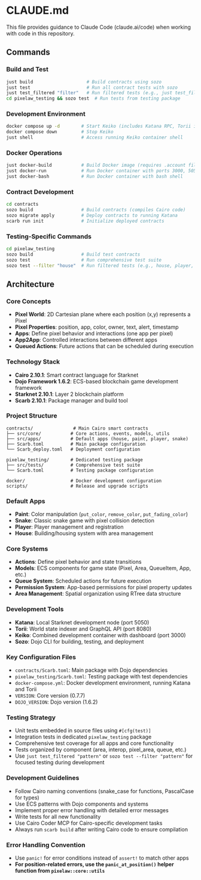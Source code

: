 # CLAUDE.md

This file provides guidance to Claude Code (claude.ai/code) when working with code in this repository.

## Commands

### Build and Test
```bash
just build                    # Build contracts using sozo
just test                     # Run all contract tests with sozo
just test_filtered "filter"   # Run filtered tests (e.g., just test_filtered "house")
cd pixelaw_testing && sozo test  # Run tests from testing package
```

### Development Environment
```bash
docker compose up -d        # Start Keiko (includes Katana RPC, Torii indexer, dashboard)
docker compose down         # Stop Keiko
just shell                  # Access running Keiko container shell
```

### Docker Operations
```bash
just docker-build           # Build Docker image (requires .account file)
just docker-run             # Run Docker container with ports 3000, 5050, 8080
just docker-bash            # Run Docker container with bash shell
```

### Contract Development
```bash
cd contracts
sozo build                  # Build contracts (compiles Cairo code)
sozo migrate apply          # Deploy contracts to running Katana
scarb run init              # Initialize deployed contracts
```

### Testing-Specific Commands
```bash
cd pixelaw_testing
sozo build                  # Build test contracts
sozo test                   # Run comprehensive test suite
sozo test --filter "house"  # Run filtered tests (e.g., house, player, area)
```

## Architecture

### Core Concepts
- **Pixel World**: 2D Cartesian plane where each position (x,y) represents a Pixel
- **Pixel Properties**: position, app, color, owner, text, alert, timestamp  
- **Apps**: Define pixel behavior and interactions (one app per pixel)
- **App2App**: Controlled interactions between different apps
- **Queued Actions**: Future actions that can be scheduled during execution

### Technology Stack
- **Cairo 2.10.1**: Smart contract language for Starknet
- **Dojo Framework 1.6.2**: ECS-based blockchain game development framework
- **Starknet 2.10.1**: Layer 2 blockchain platform
- **Scarb 2.10.1**: Package manager and build tool

### Project Structure
```
contracts/               # Main Cairo smart contracts
├── src/core/           # Core actions, events, models, utils
├── src/apps/           # Default apps (house, paint, player, snake)
├── Scarb.toml          # Main package configuration
└── Scarb_deploy.toml   # Deployment configuration

pixelaw_testing/        # Dedicated testing package
├── src/tests/          # Comprehensive test suite
└── Scarb.toml          # Testing package configuration

docker/                 # Docker development configuration
scripts/                # Release and upgrade scripts
```

### Default Apps
- **Paint**: Color manipulation (`put_color`, `remove_color`, `put_fading_color`)
- **Snake**: Classic snake game with pixel collision detection
- **Player**: Player management and registration
- **House**: Building/housing system with area management

### Core Systems
- **Actions**: Define pixel behavior and state transitions
- **Models**: ECS components for game state (Pixel, Area, QueueItem, App, etc.)
- **Queue System**: Scheduled actions for future execution
- **Permission System**: App-based permissions for pixel property updates
- **Area Management**: Spatial organization using RTree data structure

### Development Tools
- **Katana**: Local Starknet development node (port 5050)
- **Torii**: World state indexer and GraphQL API (port 8080)
- **Keiko**: Combined development container with dashboard (port 3000)
- **Sozo**: Dojo CLI for building, testing, and deployment

### Key Configuration Files
- `contracts/Scarb.toml`: Main package with Dojo dependencies
- `pixelaw_testing/Scarb.toml`: Testing package with test dependencies
- `docker-compose.yml`: Docker development environment, running Katana and Torii
- `VERSION`: Core version (0.7.7)
- `DOJO_VERSION`: Dojo version (1.6.2)

### Testing Strategy
- Unit tests embedded in source files using `#[cfg(test)]`
- Integration tests in dedicated `pixelaw_testing` package
- Comprehensive test coverage for all apps and core functionality
- Tests organized by component (area, interop, pixel_area, queue, etc.)
- Use `just test_filtered "pattern"` or `sozo test --filter "pattern"` for focused testing during development

### Development Guidelines
- Follow Cairo naming conventions (snake_case for functions, PascalCase for types)
- Use ECS patterns with Dojo components and systems
- Implement proper error handling with detailed error messages
- Write tests for all new functionality
- Use Cairo Coder MCP for Cairo-specific development tasks
- Always run `scarb build` after writing Cairo code to ensure compilation

### Error Handling Convention
- Use `panic!` for error conditions instead of `assert!` to match other apps
- **For position-related errors, use the `panic_at_position()` helper function from `pixelaw::core::utils`**
